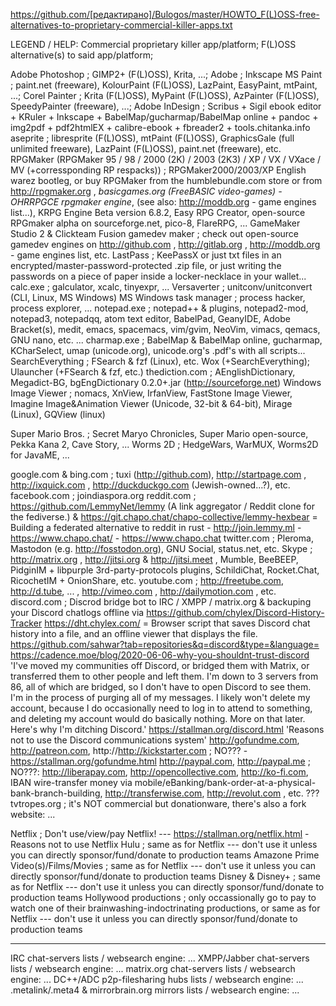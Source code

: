 https://github.com/[редактирано]/Bulogos/master/HOWTO_F(L)OSS-free-alternatives-to-proprietary-commercial-killer-apps.txt

LEGEND / HELP:
Commercial proprietary killer app/platform; F(L)OSS alternative(s) to said app/platform;


Adobe Photoshop ; GIMP2+ (F(L)OSS), Krita, ...;
Adobe ; Inkscape
MS Paint ; paint.net (freeware), KolourPaint (F(L)OSS), LazPaint, EasyPaint, mtPaint, ...;
Corel Painter ; Krita (F(L)OSS), MyPaint (F(L)OSS), AzPainter (F(L)OSS), SpeedyPainter (freeware), ...;
Adobe InDesign ; Scribus + Sigil ebook editor + KRuler + Inkscape + BabelMap/gucharmap/BabelMap online + pandoc + img2pdf + pdf2htmlEX + calibre-ebook + fbreader2 + tools.chitanka.info
aseprite ; libresprite (F(L)OSS), mtPaint (F(L)OSS), GraphicsGale (full unlimited freeware), LazPaint (F(L)OSS), paint.net (freeware), etc.
RPGMaker (RPGMaker 95 / 98 / 2000 (2K) / 2003 (2K3) / XP / VX / VXace / MV (+corressponding RP respacks)) ; RPGMaker2000/2003/XP English warez bootleg, or buy RPGMaker from the humblebundle.com store or from http://rpgmaker.org , _basicgames.org (FreeBASIC video-games) - OHRRPGCE rpgmaker engine_, (see also: http://moddb.org - game engines list...), KRPG Engine Beta version 6.8.2, Easy RPG Creator, open-source RPGmaker alpha on sourceforge.net, pico-8, FlareRPG, ...
GameMaker Studio 2 & Clickteam Fusion gamedev maker ; check out open-source gamedev engines on http://github.com , http://gitlab.org , http://moddb.org - game engines list, etc.
LastPass ; KeePassX or just txt files in an encrypted/master-password-protected .zip file, or just writing the passwords on a piece of paper inside a locker-necklace in your wallet...
calc.exe ; galculator, xcalc, tinyexpr, ...
Versaverter ; unitconv/unitconvert (CLI, Linux, MS Windows)
MS Windows task manager ; process hacker, process explorer, ...
notepad.exe ; notepad++ & plugins, notepad2-mod, notepad3, notepadqq, atom text editor, BabelPad, GeanyIDE, Adobe Bracket(s), medit, emacs, spacemacs, vim/gvim, NeoVim, vimacs, qemacs, GNU nano, etc. ...
charmap.exe ; BabelMap & BabelMap online, gucharmap, KCharSelect, umap (unicode.org), unicode.org's .pdf's with all scripts...
SearchEverything ; FSearch & fzf (Linux), etc.
Wox (+SearchEverything); Ulauncher (+FSearch & fzf, etc.)
thediction.com ; AEnglishDictionary, Megadict-BG, bgEngDictionary 0.2.0+.jar (http://sourceforge.net)
Windows Image Viewer ; nomacs, XnView, IrfanView, FastStone Image Viewer, Imagine Image&Animation Viewer (Unicode, 32-bit & 64-bit), Mirage (Linux), GQView (linux)

Super Mario Bros. ; Secret Maryo Chronicles, Super Mario open-source, Pekka Kana 2, Cave Story, ...
Worms 2D ; HedgeWars, WarMUX, Worms2D for JavaME, ...

google.com & bing.com ; tuxi (http://github.com), http://startpage.com , http://ixquick.com , http://duckduckgo.com (Jewish-owned...?), etc.
facebook.com ; joindiaspora.org
reddit.com ; https://github.com/LemmyNet/lemmy (A link aggregator / Reddit clone for the fediverse.) & https://git.chapo.chat/chapo-collective/lemmy-hexbear = Building a federated alternative to reddit in rust - http://join.lemmy.ml - https://www.chapo.chat/ - https://www.chapo.chat
twitter.com ; Pleroma, Mastodon (e.g. http://fosstodon.org), GNU Social, status.net, etc.
Skype ; http://matrix.org , http://jitsi.org & http://jitsi.meet , Mumble, BeeBEEP, PidginIM + libpurple 3rd-party-protocols plugins, SchildiChat, Rocket.Chat, RicochetIM + OnionShare, etc.
youtube.com ; http://freetube.com, http://d.tube, ... , http://vimeo.com , http://dailymotion.com , etc.
discord.com ; Discrod bridge bot to IRC / XMPP / matrix.org & backuping your Discord chatlogs offline via https://github.com/chylex/Discord-History-Tracker 
  https://dht.chylex.com/ = Browser script that saves Discord chat history into a file, and an offline viewer that displays the file.
  https://github.com/sahwar?tab=repositories&q=discord&type=&language=   
  https://cadence.moe/blog/2020-06-06-why-you-shouldnt-trust-discord
  'I've moved my communities off Discord, or bridged them with Matrix, or transferred them to other people and left them. 
  I'm down to 3 servers from 86, all of which are bridged, so I don't have to open Discord to see them. I'm in the process 
  of purging all of my messages. I likely won't delete my account, because I do occasionally need to log in to attend to 
  something, and deleting my account would do basically nothing. More on that later.
  Here's why I'm ditching Discord.'
  https://stallman.org/discord.html
  'Reasons not to use the Discord communications system'
http://gofundme.com, http://patreon.com, http://http://kickstarter.com ; NO??? - https://stallman.org/gofundme.html
http://paypal.com, http://paypal.me ; NO???: http://liberapay.com, http://opencollective.com, http://ko-fi.com, IBAN wire-transfer money via mobile/eBanking/bank-order-at-a-physical-bank-branch-building, http://transferwise.com, http://revolut.com , etc. ???
tvtropes.org ; it's NOT commercial but donationware, there's also a fork website: ...

Netflix ; Don't use/view/pay Netflix! --- https://stallman.org/netflix.html - Reasons not to use Netflix
Hulu ; same as for Netflix --- don't use it unless you can directly sponsor/fund/donate to production teams
Amazone Prime Video(s)/Films/Movies ; same as for Netflix --- don't use it unless you can directly sponsor/fund/donate to production teams
Disney & Disney+ ; same as for Netflix --- don't use it unless you can directly sponsor/fund/donate to production teams
Hollywood productions ; only occassionally go to pay to watch one of their brainwashing-indoctrinating productions, or same as for Netflix --- don't use it unless you can directly sponsor/fund/donate to production teams

------

IRC chat-servers lists / websearch engine: ...
XMPP/Jabber chat-servers lists / websearch engine: ...
matrix.org chat-servers lists / websearch engine: ...
DC++/ADC p2p-filesharing hubs lists / websearch engine: ...
.metalink/.meta4 & mirrorbrain.org mirrors lists / websearch engine: ...
